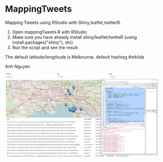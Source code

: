 # MappingTweets
Mapping Tweets using RStudio with Shiny,leaflet,twitterR. <br />
1) Open mappingTweets.R with RStudio <br />
2) Make sure you have already install shiny/leaflet/twitteR (using install.packages("shiny"), etc) <br />
3) Run the script and see the result <br /> 

The default latitude/longtitude is Melbourne, default hashtag #stkilda

Anh Nguyen

![alt tag](https://raw.githubusercontent.com/kodzitive/MappingTweets/master/Rstudio%20and%20Shiny%20-%20Mapping%20Tweets.jpg)
